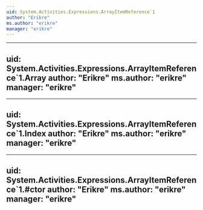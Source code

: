 ```yaml
---
uid: System.Activities.Expressions.ArrayItemReference`1
author: "Erikre"
ms.author: "erikre"
manager: "erikre"
---
```


---
uid: System.Activities.Expressions.ArrayItemReference`1.Array
author: "Erikre"
ms.author: "erikre"
manager: "erikre"
---

---
uid: System.Activities.Expressions.ArrayItemReference`1.Index
author: "Erikre"
ms.author: "erikre"
manager: "erikre"
---

---
uid: System.Activities.Expressions.ArrayItemReference`1.#ctor
author: "Erikre"
ms.author: "erikre"
manager: "erikre"
---

